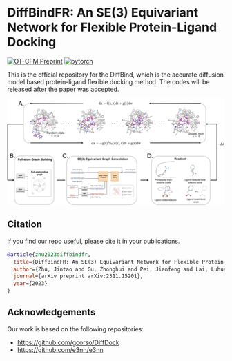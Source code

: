# DiffBindFR: An SE(3) Equivariant Network for Flexible Protein-Ligand Docking

[![OT-CFM Preprint](http://img.shields.io/badge/paper-arxiv.2311.15201-B31B1B.svg)](https://arxiv.org/abs/2311.15201)
[![pytorch](https://img.shields.io/badge/PyTorch_1.13+-ee4c2c?logo=pytorch&logoColor=white)](https://pytorch.org/get-started/locally/)

This is the official repository for the DiffBind, which is the accurate diffusion model based protein-ligand flexible docking method. The codes will be released after the paper was accepted.

![header ](images/arch.png)

## Citation
If you find our repo useful, please cite it in your publications.

```bibtex
@article{zhu2023diffbindfr,
  title={DiffBindFR: An SE(3) Equivariant Network for Flexible Protein-Ligand Docking},
  author={Zhu, Jintao and Gu, Zhonghui and Pei, Jianfeng and Lai, Luhua},
  journal={arXiv preprint arXiv:2311.15201},
  year={2023}
}
```

## Acknowledgements
Our work is based on the following repositories:
- https://github.com/gcorso/DiffDock
- https://github.com/e3nn/e3nn
